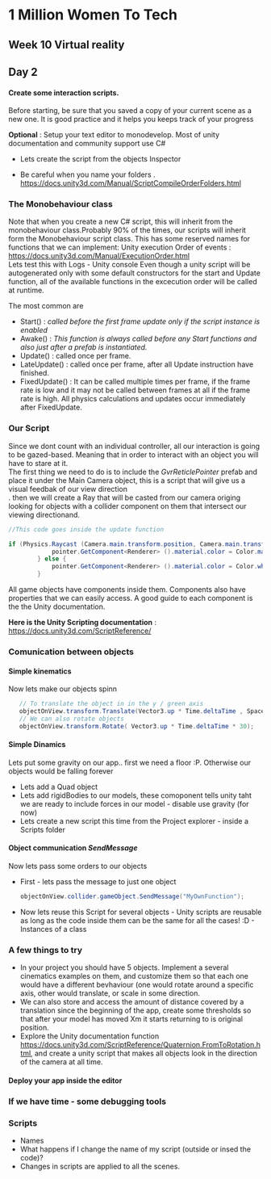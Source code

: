 # 1 Million Women To Tech 

## Week 10 Virtual reality

## Day 2

#### Create some interaction scripts.

Before starting, be sure that you saved a copy of your current scene as a new one. It is good practice and it helps you keeps track of your progress

**Optional** : Setup your text editor to monodevelop. 
Most of unity documentation and community support use C#
<br /> 

* Lets create the script from the objects Inspector 

* Be careful when you name your folders .  https://docs.unity3d.com/Manual/ScriptCompileOrderFolders.html


### The Monobehaviour class
Note that when you create a new C# script, this will inherit from the monobehaviour class.Probably 90% of the times, our scripts will inherit form  the Monobehaviour script class. This has some reserved names for functions that we can implement:
Unity execution Order of events : https://docs.unity3d.com/Manual/ExecutionOrder.html <br /> 
Lets test this with Logs - Unity console
Even though a unity script will be autogenerated only with some default constructors for the start and Update function, all of the available functions in the excecution order will be called at runtime. 

The most common are 
* Start() : *called before the first frame update only if the script instance is enabled*
* Awake() : *This function is always called before any Start functions and also just after a prefab  is instantiated.*
* Update() : called once per frame. 
* LateUpdate() : called once per frame, after all Update instruction have finished.
* FixedUpdate() :  It can be called multiple times per frame, if the frame rate is low and it may not be called between frames at all if the frame rate is high. All physics calculations and updates occur immediately after FixedUpdate. 

### Our Script
Since we dont count with an individual controller, all our interaction is going to be gazed-based. Meaning that in order to interact with an object you will have to stare at it.
<br /> The first thing we need to do is to include the *GvrReticlePointer* prefab and place it under the Main Camera object, this is a script that will give us a visual feedbak of our view direction <br /> . then we will create a Ray that will be casted from our camera origing looking for objects with a collider component on them that intersect our viewing directionand.


```csharp
//This code goes inside the update function

if (Physics.Raycast (Camera.main.transform.position, Camera.main.transform.forward, out objectOnView, max_Distance)) { //we perform a raycast every frame
			pointer.GetComponent<Renderer> ().material.color = Color.magenta;
		} else {
			pointer.GetComponent<Renderer> ().material.color = Color.white;
		}
```
All game objects have components inside them.
Components also have properties that we can easily access. A good guide to each component is the the Unity documentation.

**Here is the Unity Scripting documentation** : https://docs.unity3d.com/ScriptReference/


### Comunication between objects
#### Simple kinematics
Now lets make our objects spinn 
```csharp
   // To translate the object in in the y / green axis
   objectOnView.transform.Translate(Vector3.up * Time.deltaTime , Space.World);
   // We can also rotate objects
   objectOnView.transform.Rotate( Vector3.up * Time.deltaTime * 30);
```

#### Simple Dinamics
Lets put some gravity on our app.. first we need a floor :P. Otherwise our objects would be falling forever <br />

* Lets add a Quad object
* Lets add rigidBodies to our models, these comoponent tells unity taht we are ready to include forces in our model - disable use gravity (for now)
* Lets create a new script this time from the Project explorer - inside a Scripts folder



#### Object communication *SendMessage*
Now lets pass some orders to our objects
 * First - lets pass the message to just one object

    ```csharp
   objectOnView.collider.gameObject.SendMessage("MyOwnFunction");
    ```

 * Now lets reuse this Script for several objects - Unity scripts are reusable as long as the code inside them can be  the same for all the cases! :D - Instances of a class 
 

### A few things to try

* In your project you should have 5 objects. Implement a several cinematics examples on them, and customize them so that each one would have a different bevhaviour (one would rotate around a specific axis, other would translate, or scale in some direction.
* We can also store and access the amount of distance covered by a translation since the beginning of the app, create some thresholds so that after your model has moved Xm it starts returning to is original position.
* Explore the Unity documentation function https://docs.unity3d.com/ScriptReference/Quaternion.FromToRotation.html, and create a unity script that makes all objects look in the direction of the camera at all time.


#### Deploy your app inside the editor

### If we have time - some debugging tools

### Scripts
* Names
* What happens if I change the name of my script (outside or insed the code)?
* Changes in scripts are applied to all the scenes.






